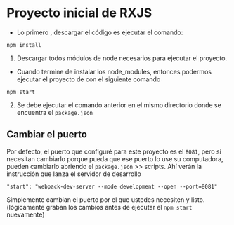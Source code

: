 # Proyecto inicial de RXJS

* Lo primero , descargar el código es ejecutar el comando:

```
npm install
```
1) Descargar todos módulos de node necesarios para ejecutar el proyecto.


* Cuando termine de instalar los node_modules, entonces podermos ejecutar el proyecto de con el siguiente comando

```
npm start
```
2) Se debe ejecutar el comando anterior en el mismo directorio donde se encuentra el ```package.json```

## Cambiar el puerto
Por defecto, el puerto que configuré para este proyecto es el ```8081```, pero si necesitan cambiarlo porque pueda que ese puerto lo use su computadora, pueden cambiarlo abriendo el ```package.json``` >> scripts. Ahí verán la instrucción que lanza el servidor de desarrollo

```
"start": "webpack-dev-server --mode development --open --port=8081"
```

Simplemente cambian el puerto por el que ustedes necesiten y listo. (lógicamente graban los cambios antes de ejecutar el ```npm start``` nuevamente)


